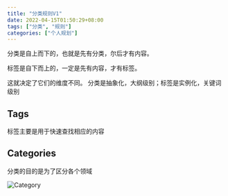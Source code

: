 ```yaml
---
title: "分类规则V1"
date: 2022-04-15T01:50:29+08:00
tags: ["分类", "规则"]
categories: ["个人规划"]
---
```


分类是自上而下的，也就是先有分类，尔后才有内容。

标签是自下而上的，一定是先有内容，才有标签。

这就决定了它们的维度不同。 分类是抽象化，大纲级别；标签是实例化，关键词级别

## Tags

标签主要是用于快速查找相应的内容

## Categories

分类的目的是为了区分各个领域

![Category](https://image.shijinping.cn/picgo/categories.png) 

